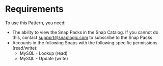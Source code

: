 # Requirements

To use this Pattern, you need:

* The ability to view the Snap Packs in the Snap Catalog. If you cannot do this, contact [support@snaplogic.com](mailto:support@snaplogic.com) to subscribe to the Snap Packs.
* Accounts in the following Snaps with the following specific permissions (read/write):
  * MySQL - Lookup (read)
  * MySQL - Update (write)

